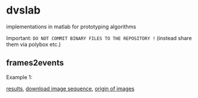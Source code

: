 # dvslab

implementations in matlab for prototyping algorithms

Important: 
`DO NOT COMMIT BINARY FILES TO THE REPOSITORY !`
(instead share them via polybox etc.)

## frames2events

Example 1:

[results](https://www.youtube.com/watch?v=7zUT9BXqBSg),
[download image sequence](https://polybox.ethz.ch/index.php/s/BsSKSqI6ofVCglG),
[origin of images](https://www.youtube.com/watch?v=705OzYq7cXU)


